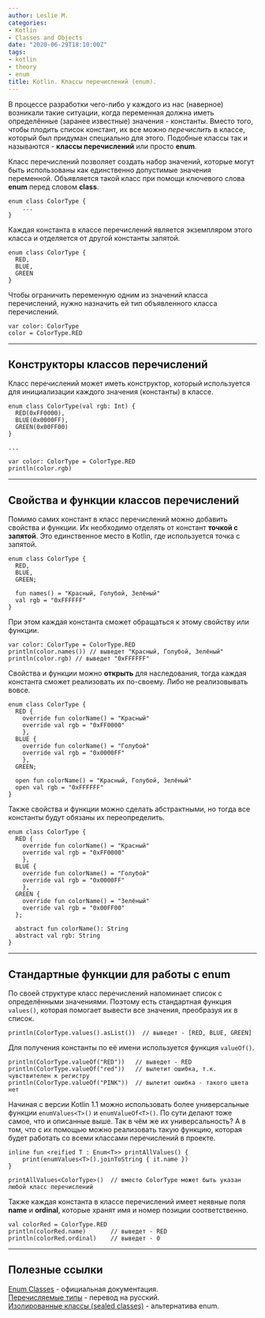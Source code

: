 ```yaml
---
author: Leslie M.
categories:
- Kotlin
- Classes and Objects
date: "2020-06-29T18:10:00Z"
tags:
- kotlin
- theory
- enum
title: Kotlin. Классы перечислений (enum).
---
```


В процессе разработки чего-либо у каждого из нас (наверное) возникали такие ситуации, когда переменная должна иметь определённые (заранее известные) значения - константы. Вместо того, чтобы плодить список констант, их все можно _перечислить_ в классе, который был придуман специально для этого. Подобные классы так и называются - **классы перечислений** или просто **enum**.

Класс перечислений позволяет создать набор значений, которые могут быть использованы как единственно допустимые значения переменной. Объявляется такой класс при помощи ключевого слова **enum** перед словом **class**.

```
enum class ColorType {
    ...
}
```

Каждая константа в классе перечислений является экземпляром этого класса и отделяется от другой константы запятой.

```
enum class ColorType {
  RED,
  BLUE,
  GREEN
}
```

Чтобы ограничить переменную одним из значений класса перечислений, нужно назначить ей тип объявленного класса перечислений.

```
var color: ColorType
color = ColorType.RED
```

***

## Конструкторы классов перечислений

Класс перечислений может иметь конструктор, который используется для инициализации каждого значения (константы) в классе.

```
enum class ColorType(val rgb: Int) {
  RED(0xFF0000),
  BLUE(0x0000FF),
  GREEN(0x00FF00)
}

...

var color: ColorType = ColorType.RED
println(color.rgb)
```

***

## Свойства и функции классов перечислений

Помимо самих констант в класс перечислений можно добавить свойства и функции. Их необходимо отделять от констант **точкой с запятой**. Это единственное место в Kotlin, где используется точка с запятой.

```
enum class ColorType {
  RED,
  BLUE,
  GREEN;

  fun names() = "Красный, Голубой, Зелёный"
  val rgb = "0xFFFFFF"
}
```

При этом каждая константа сможет обращаться к этому свойству или функции.

```
var color: ColorType = ColorType.RED
println(color.names()) // выведет "Красный, Голубой, Зелёный"
println(color.rgb) // выведет "0xFFFFFF"
```

Свойства и функции можно **открыть** для наследования, тогда каждая константа сможет реализовать их по-своему. Либо не реализовывать вовсе.

```
enum class ColorType {
  RED {
    override fun colorName() = "Красный"
    override val rgb = "0xFF0000"
    },
  BLUE {
    override fun colorName() = "Голубой"
    override val rgb = "0x0000FF"
    },
  GREEN;

  open fun colorName() = "Красный, Голубой, Зелёный"
  open val rgb = "0xFFFFFF"
}
```

Также свойства и функции можно сделать абстрактными, но тогда все константы будут обязаны их переопределить.

```
enum class ColorType {
  RED {
    override fun colorName() = "Красный"
    override val rgb = "0xFF0000"
    },
  BLUE {
    override fun colorName() = "Голубой"
    override val rgb = "0x0000FF"
    },
  GREEN {
    override fun colorName() = "Зелёный"
    override val rgb = "0x00FF00"
  };

  abstract fun colorName(): String
  abstract val rgb: String
}
```

***

## Стандартные функции для работы с enum

По своей структуре класс перечислений напоминает список с определёнными значениями. Поэтому есть стандартная функция `values()`, которая помогает вывести все значения, преобразуя их в список.

```
println(ColorType.values().asList())  // выведет - [RED, BLUE, GREEN]
```

Для получения константы по её имени используется функция `valueOf()`.

```
println(ColorType.valueOf("RED"))   // выведет - RED
println(ColorType.valueOf("red"))   // вылетит ошибка, т.к. чувствителен к регистру
println(ColorType.valueOf("PINK"))  // вылетит ошибка - такого цвета нет
```

Начиная с версии Kotlin 1.1 можно использовать более универсальные функции `enumValues<T>()` и `enumValueOf<T>()`. По сути делают тоже самое, что и описанные выше. Так в чём же их универсальность? А в том, что с их помощью можно реализовать такую функцию, которая будет работать со всеми классами перечислений в проекте.

```
inline fun <reified T : Enum<T>> printAllValues() {
    print(enumValues<T>().joinToString { it.name })
}

printAllValues<ColorType>()  // вместо ColorType может быть указан любой класс перечислений
```

Также каждая константа в классе перечислений имеет неявные поля **name** и **ordinal**, которые хранят имя и номер позиции соответственно.

```
val colorRed = ColorType.RED
println(colorRed.name)       // выведет - RED
println(colorRed.ordinal)    // выведет - 0
```

***

## Полезные ссылки

[Enum Classes](https://kotlinlang.org/docs/reference/enum-classes.html "kotlinlang.org") - официальная документация.  
[Перечисляемые типы](https://kotlinlang.ru/docs/reference/enum-classes.html "kotlinlang.ru") - перевод на русский.  
[Изолированные классы (sealed classes)](https://dev3java.github.io/posts/kotlin-sealed-classes/) - альтернатива enum.
